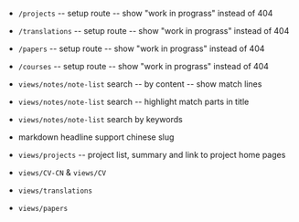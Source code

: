 - `/projects` -- setup route -- show "work in prograss" instead of 404
- `/translations` -- setup route -- show "work in prograss" instead of 404
- `/papers` -- setup route -- show "work in prograss" instead of 404
- `/courses` -- setup route -- show "work in prograss" instead of 404

- `views/notes/note-list` search -- by content -- show match lines
- `views/notes/note-list` search -- highlight match parts in title

- `views/notes/note-list` search by keywords

- markdown headline support chinese slug

- `views/projects` -- project list, summary and link to project home pages
- `views/CV-CN` & `views/CV`
- `views/translations`
- `views/papers`
